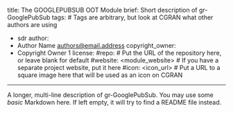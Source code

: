 title: The GOOGLEPUBSUB OOT Module
brief: Short description of gr-GooglePubSub
tags: # Tags are arbitrary, but look at CGRAN what other authors are using
  - sdr
author:
  - Author Name <authors@email.address>
copyright_owner:
  - Copyright Owner 1
license:
#repo: # Put the URL of the repository here, or leave blank for default
#website: <module_website> # If you have a separate project website, put it here
#icon: <icon_url> # Put a URL to a square image here that will be used as an icon on CGRAN
---
A longer, multi-line description of gr-GooglePubSub.
You may use some *basic* Markdown here.
If left empty, it will try to find a README file instead.
